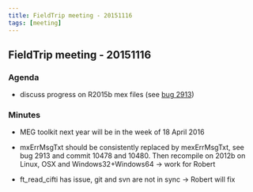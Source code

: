```yaml
---
title: FieldTrip meeting - 20151116
tags: [meeting]
---
```


## FieldTrip meeting - 20151116

### Agenda

- discuss progress on R2015b mex files (see [bug 2913](http://bugzilla.fieldtriptoolbox.org/show_bug.cgi?id=2913))

### Minutes

- MEG toolkit next year will be in the week of 18 April 2016

- mxErrMsgTxt should be consistently replaced by mexErrMsgTxt, see bug 2913 and commit 10478 and 10480. Then recompile on 2012b on Linux, OSX and Windows32+Windows64 -> work for Robert

- ft_read_cifti has issue, git and svn are not in sync -> Robert will fix

